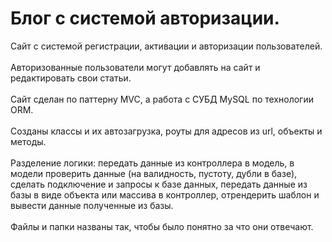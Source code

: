 # Блог с системой авторизации.
Сайт с системой регистрации, активации и авторизации пользователей. </br></br>
Авторизованные пользователи могут добавлять на сайт и редактировать свои статьи. </br></br>
Сайт сделан по паттерну MVC, а работа с СУБД MySQL по технологии ORM. </br></br>
Созданы классы и их автозагрузка, роуты для адресов из url, объекты и методы. </br></br>
Разделение логики: передать данные из контроллера в модель, в модели проверить данные (на валидность, пустоту, дубли в базе), сделать подключение и запросы к базе данных, передать данные из базы в виде объекта или массива в контроллер, отрендерить шаблон и вывести данные полученные из базы.</br></br>
Файлы и папки названы так, чтобы было понятно за что они отвечают.
